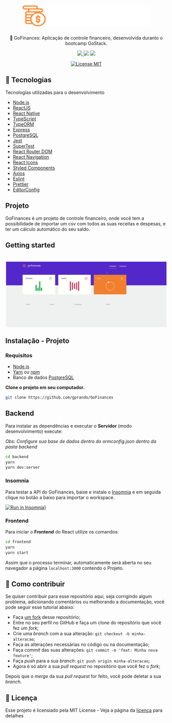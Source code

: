<h1 align="center">
  <img src="./frontend/src/assets/logo.svg" alt="GoFinances" width="400">
<br>
</h1>

<p align="center"> 🚀 GoFinances: Aplicação de controle financeiro, desenvolvida duranto o bootcamp GoStack.

<p align="center">
  <a aria-label="Prando" href="https://github.com/gprando/">
    <img src="https://img.shields.io/github/followers/gprando?style=social"></img>
  </a>
    <img src="https://img.shields.io/github/last-commit/gprando/GoFinances"></img>
    <img src="https://img.shields.io/github/languages/count/gprando/GoFinances"></img>
</p>
<p align="center">
  <a href="https://opensource.org/licenses/MIT">
    <img src="https://img.shields.io/badge/License-MIT-blue.svg" alt="License MIT">
  </a>
</p>

## 🚀 Tecnologias 

Tecnologias utilizadas para o desenvolvimento

- [Node.js](https://nodejs.org/)
- [ReactJS](https://reactjs.org/)
- [React Native](https://reactnative.dev/)
- [TypeScript](https://www.typescriptlang.org/)
- [TypeORM](https://typeorm.io/#/)
- [Express](https://expressjs.com/pt-br/)
- [PostgreSQL](https://www.postgresql.org/)
- [Jest](https://jestjs.io/)
- [SuperTest](https://github.com/visionmedia/supertest)
- [React Router DOM](https://reacttraining.com/react-router/)
- [React Navigation](https://reactnavigation.org/)
- [React Icons](https://react-icons.netlify.com/#/)
- [Styled Components](https://styled-components.com/)
- [Axios](https://github.com/axios/axios)
- [Eslint](https://eslint.org/)
- [Prettier](https://prettier.io/)
- [EditorConfig](https://editorconfig.org/)

## Projeto

GoFinances é um projeto de controle financeiro, onde você tem a possibilidade de importar um csv com todos as suas receitas e despesas, e ter um cálculo automático do seu saldo.

## Getting started

<h1 align="center"><img align="center" src="./frontend/src/assets/gofinances.gif" alt="GoFinances gif"  width="500"></img></h1>

## Instalação - Projeto

### Requisitos

- [Node.js](https://nodejs.org/en/)
- [Yarn](https://classic.yarnpkg.com/) ou [npm](https://www.npmjs.com/)
- Banco de dados [PostgreSQL](https://www.postgresql.org/)

**Clone o projeto em seu computador.**

```bash
git clone https://github.com/gprando/GoFinances
```

## Backend
Para instalar as dependências e executar o **Servidor** (modo desenvolvimento) execute:

*Obs: Configure sua base de dados dentro do ormconfig.json dentro da pasta backend*

```bash
cd backend
yarn 
yarn dev:server
```
### Insomnia 
Para testar a API do GoFinances, baixe e instale o [Insomnia](https://insomnia.rest/download/) e em seguida clique no botão a baixo para importar o workspace.

[![Run in Insomnia}](https://insomnia.rest/images/run.svg)](https://insomnia.rest/run/?label=GoFinances&uri=https%3A%2F%2Fraw.githubusercontent.com%2Fgprando%2FGoFinances%2Fmaster%2Fbackend%2FgofinancesInsomnia.json)

### Frontend
Para iniciar o **Frontend** do React utilize os comandos:
```bash
cd frontend
yarn 
yarn start
```
Assim que o processo terminar, automaticamente será aberta no seu navegador a página `localhost:3000` contendo o Projeto.  

## 🤔 Como contribuir

Se quiser contribuir para esse repositório aqui, seja corrigindo algum problema, adicionando comentários ou melhorando a documentação, você pode seguir esse tutorial abaixo:

- Faça [um fork](https://help.github.com/pt/github/getting-started-with-github/fork-a-repo) desse repositório;
- Entre no seu perfil no GitHub e faça um clone do repositório que você fez um *fork*;
- Crie uma *branch* com a sua alteração: `git checkout -b minha-alteracao`;
- Faça as alterações necessárias no código ou na documentação;
- Faça *commit* das suas alterações: `git commit -m 'feat: Minha nova feature'`;
- Faça *push* para a sua *branch*: `git push origin minha-alteracao`;
- Agora é só abrir a sua *pull request* no repositório que você fez o *fork*;

Depois que o *merge* da sua *pull request* for feito, você pode deletar a sua *branch*.

## :memo: Licença

Esse projeto é licensiado pela MIT License - Veja a página da [licença](https://opensource.org/licenses/MIT) para detalhes
